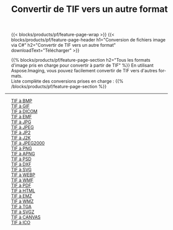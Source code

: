 ﻿---
title: Convertir de TIF vers un autre format 
weight: 3920
url: /fr/java/conversion/from/tif 
lang: fr
langdirlevel: 2
locales: zh-hans,ja,it,ru,de,es,fr,nl,id,lt,pl,pt,vi,tr,ko,zh-hant,ar,hi,th,sv,cs,uk,he
description: En utilisant Aspose.Imaging, vous pouvez facilement convertir de TIF vers un autre format
---

{{< blocks/products/pf/feature-page-wrap >}}
{{< blocks/products/pf/feature-page-header h1="Conversion de fichiers image via C#" h2="Convertir de TIF vers un autre format" downloadText="Télécharger" >}}


{{% blocks/products/pf/feature-page-section  h2="Tous les formats d'image pris en charge pour convertir à partir de TIF" %}}
En utilisant Aspose.Imaging, vous pouvez facilement convertir de TIF vers d'autres formats.
<br/>
Liste complète des conversions prises en charge :
{{% /blocks/products/pf/feature-page-section %}}
<div class="container-fluid productfamilypage bg-gray">
    <div class="convertypes bg-gray agp-content section">
        <div class="container">
		<hr style="margin-left:-20px;"/>
		<div class="row other-converters">
		    <div class='col-md-2 other-converter remove-lp remove-rp'><a href="/imaging/fr/java/conversion/tif-to-bmp" >TIF à BMP</a></div><div class='col-md-2 other-converter remove-lp remove-rp'><a href="/imaging/fr/java/conversion/tif-to-gif" >TIF à GIF</a></div><div class='col-md-2 other-converter remove-lp remove-rp'><a href="/imaging/fr/java/conversion/tif-to-dicom" >TIF à DICOM</a></div><div class='col-md-2 other-converter remove-lp remove-rp'><a href="/imaging/fr/java/conversion/tif-to-emf" >TIF à EMF</a></div><div class='col-md-2 other-converter remove-lp remove-rp'><a href="/imaging/fr/java/conversion/tif-to-jpg" >TIF à JPG</a></div><div class='col-md-2 other-converter remove-lp remove-rp'><a href="/imaging/fr/java/conversion/tif-to-jpeg" >TIF à JPEG</a></div><div class='col-md-2 other-converter remove-lp remove-rp'><a href="/imaging/fr/java/conversion/tif-to-jp2" >TIF à JP2</a></div><div class='col-md-2 other-converter remove-lp remove-rp'><a href="/imaging/fr/java/conversion/tif-to-j2k" >TIF à J2K</a></div><div class='col-md-2 other-converter remove-lp remove-rp'><a href="/imaging/fr/java/conversion/tif-to-jpeg2000" >TIF à JPEG2000</a></div><div class='col-md-2 other-converter remove-lp remove-rp'><a href="/imaging/fr/java/conversion/tif-to-png" >TIF à PNG</a></div><div class='col-md-2 other-converter remove-lp remove-rp'><a href="/imaging/fr/java/conversion/tif-to-apng" >TIF à APNG</a></div><div class='col-md-2 other-converter remove-lp remove-rp'><a href="/imaging/fr/java/conversion/tif-to-psd" >TIF à PSD</a></div><div class='col-md-2 other-converter remove-lp remove-rp'><a href="/imaging/fr/java/conversion/tif-to-dxf" >TIF à DXF</a></div><div class='col-md-2 other-converter remove-lp remove-rp'><a href="/imaging/fr/java/conversion/tif-to-svg" >TIF à SVG</a></div><div class='col-md-2 other-converter remove-lp remove-rp'><a href="/imaging/fr/java/conversion/tif-to-webp" >TIF à WEBP</a></div><div class='col-md-2 other-converter remove-lp remove-rp'><a href="/imaging/fr/java/conversion/tif-to-wmf" >TIF à WMF</a></div><div class='col-md-2 other-converter remove-lp remove-rp'><a href="/imaging/fr/java/conversion/tif-to-pdf" >TIF à PDF</a></div><div class='col-md-2 other-converter remove-lp remove-rp'><a href="/imaging/fr/java/conversion/tif-to-html" >TIF à HTML</a></div><div class='col-md-2 other-converter remove-lp remove-rp'><a href="/imaging/fr/java/conversion/tif-to-emz" >TIF à EMZ</a></div><div class='col-md-2 other-converter remove-lp remove-rp'><a href="/imaging/fr/java/conversion/tif-to-wmz" >TIF à WMZ</a></div><div class='col-md-2 other-converter remove-lp remove-rp'><a href="/imaging/fr/java/conversion/tif-to-tga" >TIF à TGA</a></div><div class='col-md-2 other-converter remove-lp remove-rp'><a href="/imaging/fr/java/conversion/tif-to-svgz" >TIF à SVGZ</a></div><div class='col-md-2 other-converter remove-lp remove-rp'><a href="/imaging/fr/java/conversion/tif-to-canvas" >TIF à CANVAS</a></div><div class='col-md-2 other-converter remove-lp remove-rp'><a href="/imaging/fr/java/conversion/tif-to-ico" >TIF à ICO</a></div>
                </div>
        </div>
    </div>
</div>
<br/>

